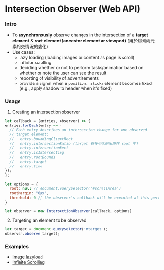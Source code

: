 # Intersection Observer (Web API)

### Intro
- To **asynchronously** observe changes in the intersection of a **target element** & **root element (ancestor element or viewport)** (用於檢測兩元素相交情況的變化)
- Use cases:
  - lazy loading (loading images or content as page is scroll)
  - infinite scrolling
  - deciding whether or not to perform tasks/animation based on whether or note the user can see the result
  - reporting of visibility of advertisements
  - provide a signal when a `position: sticky` element becomes fixed (e.g., apply shadow to header when it's fixed)

### Usage
1. Creating an intersection observer
  ```javaScript
  let callback = (entries, observer) => {
  entries.forEach(entry => {
    // Each entry describes an intersection change for one observed
    // target element:
    //   entry.boundingClientRect
    //   entry.intersectionRatio (target 有多少比例出現在 root 中)
    //   entry.intersectionRect
    //   entry.isIntersecting
    //   entry.rootBounds
    //   entry.target
    //   entry.time
  });
};
  
  let options = {
    root: null // document.querySelector('#scrollArea')
    rootMargin: "0px",
    threshold: 0 // the observer's callback will be executed at this percentage of target visibility (can be either a single number or array of numbers), default is 0 (means the cb will be run as soon as one pixel is visible)
  }
  
  let observer = new IntersectionObserver(callback, options)
  ```
2.  Targeting an element to be observed
  ```javaScript
  let target = document.querySelector('#target');
  observer.observe(target);
  ```

### Examples
- [Image lazyload](https://codepen.io/AnnieYC/pen/WNEKzao?editors=1011)
- [Infinite Scrolling](https://codepen.io/AnnieYC/pen/XWaPdGj?editors=1111)
